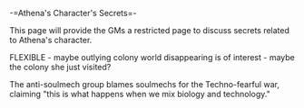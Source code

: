 -=Athena's Character's Secrets=-

This page will provide the GMs a restricted page to discuss secrets related to Athena's character.

FLEXIBLE - maybe outlying colony world disappearing is of interest - maybe the colony she just visited?

The anti-soulmech group blames soulmechs for the Techno-fearful war, claiming &quot;this is what happens when we mix biology and technology.&quot;
